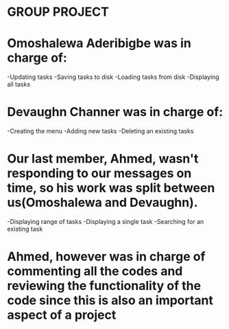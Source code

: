 # GROUP PROJECT

# Omoshalewa Aderibigbe was in charge of:
-Updating tasks
-Saving tasks to disk
-Loading tasks from disk
-Displaying all tasks

# Devaughn Channer was in charge of:
-Creating the menu
-Adding new tasks
-Deleting an existing tasks

# Our last member, Ahmed, wasn't responding to our messages on time, so his work was split between us(Omoshalewa and Devaughn).

-Displaying range of tasks
-Displaying a single task
-Searching for an existing task

# Ahmed, however was in charge of commenting all the codes and reviewing the functionality of the code since this is also an important aspect of a project